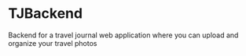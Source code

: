 # TJBackend
Backend for a travel journal web application where you can upload and organize your travel photos
